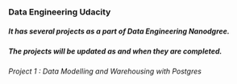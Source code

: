 ### Data Engineering Udacity

##### It has several projects as a part of Data Engineering Nanodgree. 

##### The projects will be updated as and when they are completed. 
 
###### Project 1 : Data Modelling and Warehousing with Postgres
